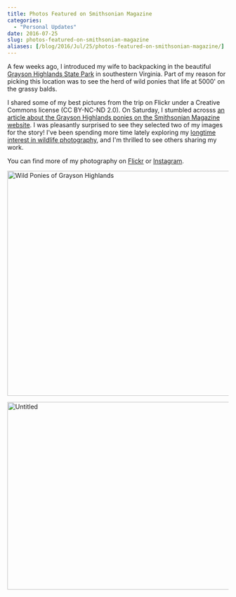 ```yaml
---
title: Photos Featured on Smithsonian Magazine
categories:
  - "Personal Updates"
date: 2016-07-25
slug: photos-featured-on-smithsonian-magazine
aliases: [/blog/2016/Jul/25/photos-featured-on-smithsonian-magazine/]
---
```


A few weeks ago, I introduced my wife to backpacking in the beautiful [Grayson Highlands State Park](http://www.dcr.virginia.gov/state-parks/grayson-highlands "Grayson Highlands State Park") in southestern Virginia. Part of my reason for picking this location was to see the herd of wild ponies that life at 5000' on the grassy balds.

I shared some of my best pictures from the trip on Flickr under a Creative Commons license (CC BY-NC-ND 2.0). On Saturday, I stumbled acrosss [an article about the Grayson Highlands ponies on the Smithsonian Magazine website](http://www.smithsonianmag.com/travel/more-than-100-ponies-roam-free-this-park-virginia-180959786/). I was pleasantly surprised to see they selected two of my images for the story! I've been spending more time lately exploring my [longtime interest in wildlife photography](https://twitter.com/tdhopper/status/43876534687248384), and I'm thrilled to see others sharing my work.

You can find more of my photography on [Flickr](https://www.flickr.com/photos/135293727@N08/) or [Instagram](https://www.instagram.com/tdhopper/).

<a data-flickr-embed="true" data-header="true" data-footer="true"  href="https://www.flickr.com/photos/135293727@N08/28249757515/in/datetaken-public/" title="Wild Ponies of Grayson Highlands"><img src="https://c4.staticflickr.com/9/8730/28249757515_7a5bb07133_z.jpg" width="640" height="512" alt="Wild Ponies of Grayson Highlands"></a><script async src="//embedr.flickr.com/assets/client-code.js" charset="utf-8"></script>

<a data-flickr-embed="true" data-header="true" data-footer="true"  href="https://www.flickr.com/photos/135293727@N08/28496316405/in/datetaken-public/" title="Untitled"><img src="https://c6.staticflickr.com/9/8654/28496316405_e759f2d935_z.jpg" width="640" height="427" alt="Untitled"></a><script async src="//embedr.flickr.com/assets/client-code.js" charset="utf-8"></script>